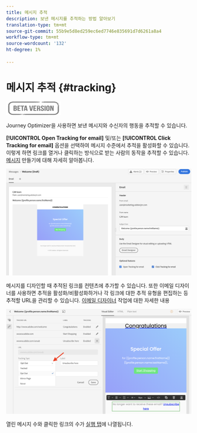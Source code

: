 ```yaml
---
title: 메시지 추적
description: 보낸 메시지를 추적하는 방법 알아보기
translation-type: tm+mt
source-git-commit: 55b9e5d8ed259ec6ed7746e835691d7d6261a8a4
workflow-type: tm+mt
source-wordcount: '132'
ht-degree: 1%

---
```


# 메시지 추적 {#tracking}

![](assets/do-not-localize/badge.png)

Journey Optimizer을 사용하면 보낸 메시지와 수신자의 행동을 추적할 수 있습니다.

**[!UICONTROL Open Tracking for email]** 및/또는 **[!UICONTROL Click Tracking for email]** 옵션을 선택하여 메시지 수준에서 추적을 활성화할 수 있습니다. 이렇게 하면 링크를 열거나 클릭하는 방식으로 받는 사람의 동작을 추적할 수 있습니다. [메시지](create-message.md) 만들기에 대해 자세히 알아봅니다.

![](assets/message-tracking.png)

메시지를 디자인할 때 추적된 링크를 컨텐츠에 추가할 수 있습니다. 또한 이메일 디자이너를 사용하면 추적을 활성화/비활성화하거나 각 링크에 대한 추적 유형을 편집하는 등 추적할 URL을 관리할 수 있습니다. [이메일 디자이너](create-email-content.md) 작업에 대한 자세한 내용

![](assets/message-tracked-links.png)

열린 메시지 수와 클릭한 링크의 수가 [실행 탭](message-monitoring.md)에 나열됩니다.
